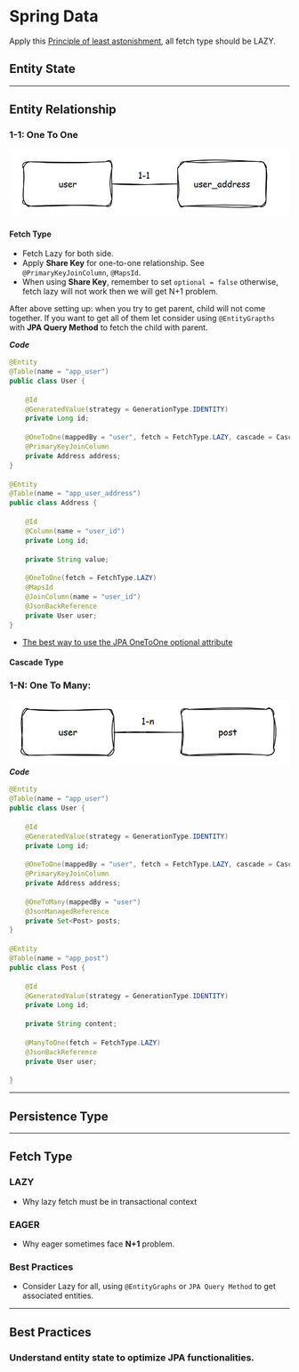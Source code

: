 # Spring Data
Apply this [Principle of least astonishment](https://en.wikipedia.org/wiki/Principle_of_least_astonishment), all fetch type should be LAZY.
## Entity State

---

## Entity Relationship
### 1-1: One To One
![img_1.png](img_1.png)
#### Fetch Type
- Fetch Lazy for both side.
- Apply **Share Key** for one-to-one relationship. See `@PrimaryKeyJoinColumn`, `@MapsId`.
- When using **Share Key**, remember to set `optional = false` otherwise, 
fetch lazy will not work then we will get N+1 problem.

After above setting up: when you try to get parent, child will not come together. If you want to get all of them let consider
using `@EntityGrapths` with **JPA Query Method** to fetch the child with parent.

**_Code_**
```java
@Entity
@Table(name = "app_user")
public class User {

    @Id
    @GeneratedValue(strategy = GenerationType.IDENTITY)
    private Long id;

    @OneToOne(mappedBy = "user", fetch = FetchType.LAZY, cascade = CascadeType.ALL, optional = false)
    @PrimaryKeyJoinColumn
    private Address address;
}

@Entity
@Table(name = "app_user_address")
public class Address {

    @Id
    @Column(name = "user_id")
    private Long id;

    private String value;

    @OneToOne(fetch = FetchType.LAZY)
    @MapsId
    @JoinColumn(name = "user_id")
    @JsonBackReference
    private User user;
}
```
- [The best way to use the JPA OneToOne optional attribute](https://vladmihalcea.com/best-way-onetoone-optional/)
#### Cascade Type

### 1-N: One To Many:
![img_4.png](img_4.png)
**_Code_**
```java
@Entity
@Table(name = "app_user")
public class User {

    @Id
    @GeneratedValue(strategy = GenerationType.IDENTITY)
    private Long id;

    @OneToOne(mappedBy = "user", fetch = FetchType.LAZY, cascade = CascadeType.ALL, optional = false)
    @PrimaryKeyJoinColumn
    private Address address;

    @OneToMany(mappedBy = "user")
    @JsonManagedReference
    private Set<Post> posts;
}

@Entity
@Table(name = "app_post")
public class Post {

    @Id
    @GeneratedValue(strategy = GenerationType.IDENTITY)
    private Long id;

    private String content;

    @ManyToOne(fetch = FetchType.LAZY)
    @JsonBackReference
    private User user;

}
```




---

## Persistence Type

---
## Fetch Type
### LAZY
- Why lazy fetch must be in transactional context
### EAGER
- Why eager sometimes face **N+1** problem.
### Best Practices
- Consider Lazy for all, using `@EntityGraphs` or 
`JPA Query Method` to get associated entities.

---
## Best Practices
### Understand entity state to optimize JPA functionalities.